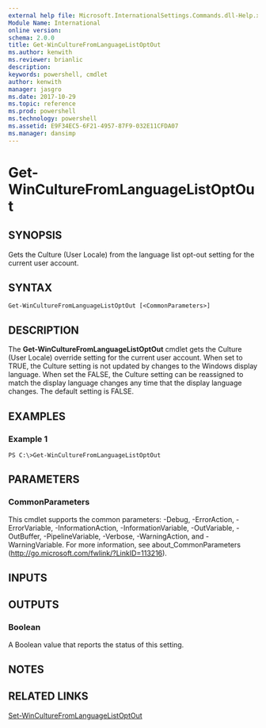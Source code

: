 ```yaml
---
external help file: Microsoft.InternationalSettings.Commands.dll-Help.xml
Module Name: International
online version: 
schema: 2.0.0
title: Get-WinCultureFromLanguageListOptOut
ms.author: kenwith
ms.reviewer: brianlic
description: 
keywords: powershell, cmdlet
author: kenwith
manager: jasgro
ms.date: 2017-10-29
ms.topic: reference
ms.prod: powershell
ms.technology: powershell
ms.assetid: E9F34EC5-6F21-4957-87F9-032E11CFDA07
ms.manager: dansimp
---
```


# Get-WinCultureFromLanguageListOptOut

## SYNOPSIS
Gets the Culture (User Locale) from the language list opt-out setting for the current user account.

## SYNTAX

```
Get-WinCultureFromLanguageListOptOut [<CommonParameters>]
```

## DESCRIPTION
The **Get-WinCultureFromLanguageListOptOut** cmdlet gets the Culture (User Locale) override setting for the current user account.
When set to TRUE, the Culture setting is not updated by changes to the Windows display language.
When set the FALSE, the Culture setting can be reassigned to match the display language changes any time that the display language changes.
The default setting is FALSE.

## EXAMPLES

### Example 1
```
PS C:\>Get-WinCultureFromLanguageListOptOut
```

## PARAMETERS

### CommonParameters
This cmdlet supports the common parameters: -Debug, -ErrorAction, -ErrorVariable, -InformationAction, -InformationVariable, -OutVariable, -OutBuffer, -PipelineVariable, -Verbose, -WarningAction, and -WarningVariable. For more information, see about_CommonParameters (http://go.microsoft.com/fwlink/?LinkID=113216).

## INPUTS

## OUTPUTS

### Boolean
A Boolean value that reports the status of this setting.

## NOTES

## RELATED LINKS

[Set-WinCultureFromLanguageListOptOut](./Set-WinCultureFromLanguageListOptOut.md)

